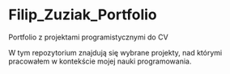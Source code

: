# Filip_Zuziak_Portfolio
Portfolio z projektami programistycznymi do CV

W tym repozytorium znajdują się wybrane projekty, nad którymi pracowałem w kontekście mojej nauki programowania.  
